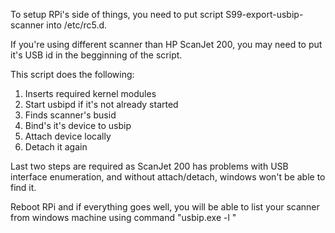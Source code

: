 To setup RPi's side of things, you need to put script S99-export-usbip-scanner into
/etc/rc5.d.

If you're using different scanner than HP ScanJet 200, you may need to put it's
USB id in the begginning of the script.

This script does the following:
1. Inserts required kernel modules
2. Start usbipd if it's not already started
3. Finds scanner's busid
4. Bind's it's device to usbip
5. Attach device locally
6. Detach it again

Last two steps are required as ScanJet 200 has problems with USB interface
enumeration, and without attach/detach, windows won't be able to find it.

Reboot RPi and if everything goes well, you will be able to list your scanner
from windows machine using command "usbip.exe -l <rpi-ip-address>"

